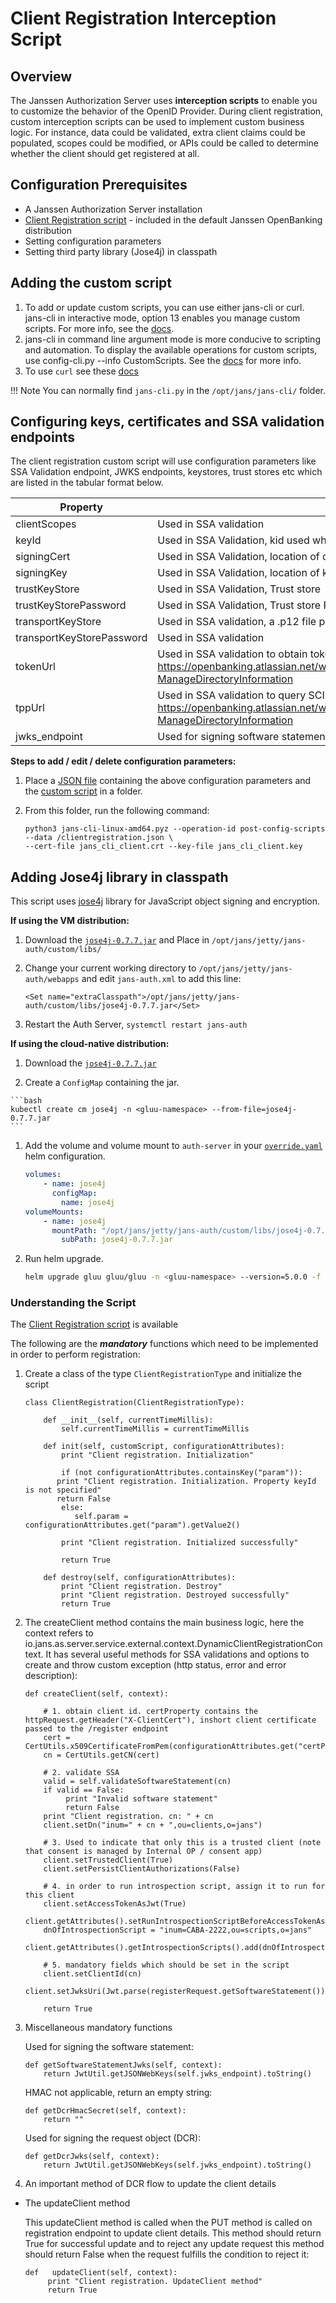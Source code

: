 # Client Registration Interception Script

## Overview
The Janssen Authorization Server uses **interception scripts** to enable you to customize the behavior of the OpenID Provider. During client registration, custom interception scripts can be used to implement custom business logic. For instance, data could be validated, extra client claims could be populated, scopes could be modified, or APIs could be called to determine whether the client should get registered at all.

## Configuration Prerequisites
- A Janssen Authorization Server installation
- [Client Registration script](https://github.com/JanssenProject/jans-setup/blob/openbank/static/extension/client_registration/Registration.py) - included in the default Janssen OpenBanking distribution
- Setting configuration parameters
- Setting third party library (Jose4j) in classpath 
 
## Adding the custom script

1. To add or update custom scripts, you can use either jans-cli or curl. jans-cli in interactive mode, option 13 enables you manage custom scripts. For more info, see the [docs](https://github.com/JanssenProject/home/wiki/Custom-Scripts-using-jans-cli).
1. jans-cli in command line argument mode is more conducive to scripting and automation. To display the available operations for custom scripts, use config-cli.py --info CustomScripts. See the [docs](../jans-cli.md) for more info.
1. To use `curl` see these [docs](../curl.md)

!!! Note
    You can normally find `jans-cli.py` in the `/opt/jans/jans-cli/` folder. 

## Configuring keys, certificates and SSA validation endpoints

The client registration custom script will use configuration parameters like SSA Validation endpoint, JWKS endpoints, keystores, trust stores etc which are listed in the tabular format below.

|	Property	|	Description	|	Example		|
|-----------------------|---------------|-----------------------|
|clientScopes           |Used in SSA validation|ASPSPReadAccess AuthoritiesReadAccess TPPReadAccess|
|keyId                  |Used in SSA Validation, kid used while encoding a JWT sent to token URL     | XkwIzWy44xWSlcWnMiEc8iq9s2G|
|signingCert            |Used in SSA Validation, location of cert used for signing |/etc/certs/obieDir/obsigning-axV5umCvTMBMjPwjFQgEvb_NO_UPLOAD.key		|
|signingKey             |Used in SSA Validation, location of key used for signing |/etc/certs/obieDir/obsigning-axV5umCvTMBMjPwjFQgEvb_NO_UPLOAD.key		|
|trustKeyStore          |Used in SSA Validation, Trust store |/etc/certs/obieDir/ob_transport_root.p12|
|trustKeyStorePassword  |Used in SSA Validation, Trust store Password, currently plaintext, but should be encrypted|abcdefg|
|transportKeyStore      |Used in SSA validation, a .p12 file presented by AS to the token URL |/etc/certs/obieDir/axv5umcvtmbmjpwjfqgevb_openbanking_pre_production_issuing_ca_.p12		|
|transportKeyStorePassword      |Used in SSA validation |abcdefg		|
|tokenUrl|Used in SSA validation to obtain token to query SCIM endpoint. Details here - https://openbanking.atlassian.net/wiki/spaces/DZ/pages/1150124033/Directory+2.0+Technical+Overview+v1.5#Directory2.0TechnicalOverviewv1.5-ManageDirectoryInformation |https://matls-sso.openbankingtest.org.uk/as/token.oauth2|
|tppUrl|Used in SSA validation to query SCIM endpoint. Details here - https://openbanking.atlassian.net/wiki/spaces/DZ/pages/1150124033/Directory+2.0+Technical+Overview+v1.5#Directory2.0TechnicalOverviewv1.5-ManageDirectoryInformation |https://matls-api.openbankingtest.org.uk/scim/v2/OBThirdPartyProviders/|
|jwks_endpoint |Used for signing software statement and request object for DCR|https://keystore.openbankingtest.org.uk/keystore/openbanking.jwks|
  
**Steps to add / edit / delete configuration parameters:**

1. Place a [JSON file](https://github.com/JanssenProject/jans-setup/blob/openbank/static/extension/client_registration/clientregistration.json) containing the above configuration parameters and the [custom script](https://github.com/JanssenProject/jans-setup/blob/openbank/static/extension/client_registration/Registration.py) in a folder. 

1. From this folder, run the following command: 

    ```
    python3 jans-cli-linux-amd64.pyz --operation-id post-config-scripts --data /clientregistration.json \
    --cert-file jans_cli_client.crt --key-file jans_cli_client.key
    ```

## Adding Jose4j library in classpath

This script uses [jose4j](https://bitbucket.org/b_c/jose4j/wiki/Home) library for JavaScript object signing and encryption.

**If using the VM distribution:**

1. Download the [`jose4j-0.7.7.jar`](https://bitbucket.org/b_c/jose4j/downloads/) and  Place  in `/opt/jans/jetty/jans-auth/custom/libs/`

1. Change your current working directory to `/opt/jans/jetty/jans-auth/webapps` and edit `jans-auth.xml` to add this line:  
 
    ```
    <Set name="extraClasspath">/opt/jans/jetty/jans-auth/custom/libs/jose4j-0.7.7.jar</Set>
    ```

1. Restart the Auth Server, `systemctl restart jans-auth` 

**If using the cloud-native distribution:**

1.  Download the [`jose4j-0.7.7.jar`](https://bitbucket.org/b_c/jose4j/downloads/)

1.   Create a `ConfigMap` containing the jar.

    ```bash
    kubectl create cm jose4j -n <gluu-namespace> --from-file=jose4j-0.7.7.jar
    ```

1. Add the volume and volume mount to `auth-server` in your [`override.yaml`](https://gluu.org/docs/openbanking/install-cn/#helm-valuesyaml) helm configuration.

    ```yaml
    volumes:
        - name: jose4j
          configMap:
            name: jose4j
    volumeMounts:
        - name: jose4j
          mountPath: "/opt/jans/jetty/jans-auth/custom/libs/jose4j-0.7.7.jar"
            subPath: jose4j-0.7.7.jar
    ```

1.  Run helm upgrade.

    ```bash
    helm upgrade gluu gluu/gluu -n <gluu-namespace> --version=5.0.0 -f override.yaml
    ```       
       
### Understanding the Script

The [Client Registration script](https://github.com/JanssenProject/jans-setup/blob/openbank/static/extension/client_registration/Registration.py) is available

The following are the ***mandatory*** functions which need to be implemented in order to perform registration:

1. Create a class of the type ```ClientRegistrationType``` and initialize the script

    ```python3
    class ClientRegistration(ClientRegistrationType):

        def __init__(self, currentTimeMillis):
            self.currentTimeMillis = currentTimeMillis
    
        def init(self, customScript, configurationAttributes):
            print "Client registration. Initialization"
 
            if (not configurationAttributes.containsKey("param")):
	       print "Client registration. Initialization. Property keyId is not specified"
	       return False
            else: 
               self.param = configurationAttributes.get("param").getValue2() 
            
            print "Client registration. Initialized successfully"
   
            return True

        def destroy(self, configurationAttributes):
            print "Client registration. Destroy"
            print "Client registration. Destroyed successfully"
            return True
    ```

2. The createClient method contains the main business logic, here the context refers to io.jans.as.server.service.external.context.DynamicClientRegistrationContext. It has several useful methods for SSA validations and options to create and throw custom exception (http status, error and error description):

    ```python3
    def createClient(self, context):

        # 1. obtain client id. certProperty contains the httpRequest.getHeader("X-ClientCert"), inshort client certificate passed to the /register endpoint
        cert = CertUtils.x509CertificateFromPem(configurationAttributes.get("certProperty").getValue1())
        cn = CertUtils.getCN(cert)

        # 2. validate SSA 
        valid = self.validateSoftwareStatement(cn)
        if valid == False:
             print "Invalid software statement"
             return False
        print "Client registration. cn: " + cn
        client.setDn("inum=" + cn + ",ou=clients,o=jans")

        # 3. Used to indicate that only this is a trusted client (note that consent is managed by Internal OP / consent app)
        client.setTrustedClient(True)
        client.setPersistClientAuthorizations(False)

        # 4. in order to run introspection script, assign it to run for this client
        client.setAccessTokenAsJwt(True)
        client.getAttributes().setRunIntrospectionScriptBeforeAccessTokenAsJwtCreationAndIncludeClaims(True)  
        dnOfIntrospectionScript = "inum=CABA-2222,ou=scripts,o=jans"
        client.getAttributes().getIntrospectionScripts().add(dnOfIntrospectionScript)
        
        # 5. mandatory fields which should be set in the script
        client.setClientId(cn)
        client.setJwksUri(Jwt.parse(registerRequest.getSoftwareStatement()).getClaims().getClaimAsString("org_jwks_endpoint"))
        
        return True 
    ```

3. Miscellaneous mandatory functions

   Used for signing the software statement:
    
   ```python3
   def getSoftwareStatementJwks(self, context):
       return JwtUtil.getJSONWebKeys(self.jwks_endpoint).toString()
   ```

   HMAC not applicable, return an empty string:  
 
   ```python3
   def getDcrHmacSecret(self, context):
       return ""
   ```    

   Used for signing the request object (DCR): 
    
   ```python3
   def getDcrJwks(self, context):
       return JwtUtil.getJSONWebKeys(self.jwks_endpoint).toString()
   ```

4. An important method of DCR flow to update the client details 

* The updateClient method

  This updateClient method is called when the PUT method is called on registration endpoint to update client details. This method should return True for successful update and to reject any update request this method should return False when the request fulfills the condition to reject it:

    
   ```python3
   def   updateClient(self, context):
        print "Client registration. UpdateClient method"
        return True
   ```
